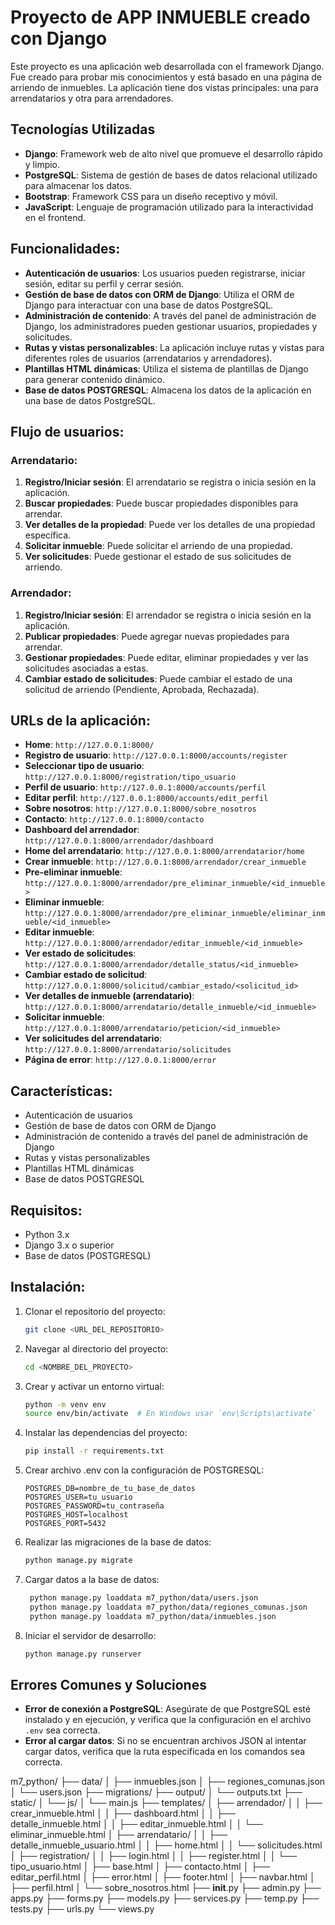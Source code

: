 # Proyecto de APP INMUEBLE creado con Django

Este proyecto es una aplicación web desarrollada con el framework Django. Fue creado para probar mis conocimientos y está basado en una página de arriendo de inmuebles. La aplicación tiene dos vistas principales: una para arrendatarios y otra para arrendadores.

## Tecnologías Utilizadas
- **Django**: Framework web de alto nivel que promueve el desarrollo rápido y limpio.
- **PostgreSQL**: Sistema de gestión de bases de datos relacional utilizado para almacenar los datos.
- **Bootstrap**: Framework CSS para un diseño receptivo y móvil.
- **JavaScript**: Lenguaje de programación utilizado para la interactividad en el frontend.

## Funcionalidades:
- **Autenticación de usuarios**: Los usuarios pueden registrarse, iniciar sesión, editar su perfil y cerrar sesión.
- **Gestión de base de datos con ORM de Django**: Utiliza el ORM de Django para interactuar con una base de datos PostgreSQL.
- **Administración de contenido**: A través del panel de administración de Django, los administradores pueden gestionar usuarios, propiedades y solicitudes.
- **Rutas y vistas personalizables**: La aplicación incluye rutas y vistas para diferentes roles de usuarios (arrendatarios y arrendadores).
- **Plantillas HTML dinámicas**: Utiliza el sistema de plantillas de Django para generar contenido dinámico.
- **Base de datos POSTGRESQL**: Almacena los datos de la aplicación en una base de datos PostgreSQL.

## Flujo de usuarios:

### Arrendatario:
1. **Registro/Iniciar sesión**: El arrendatario se registra o inicia sesión en la aplicación.
2. **Buscar propiedades**: Puede buscar propiedades disponibles para arrendar.
3. **Ver detalles de la propiedad**: Puede ver los detalles de una propiedad específica.
4. **Solicitar inmueble**: Puede solicitar el arriendo de una propiedad.
5. **Ver solicitudes**: Puede gestionar el estado de sus solicitudes de arriendo.

### Arrendador:
1. **Registro/Iniciar sesión**: El arrendador se registra o inicia sesión en la aplicación.
2. **Publicar propiedades**: Puede agregar nuevas propiedades para arrendar.
3. **Gestionar propiedades**: Puede editar, eliminar propiedades y ver las solicitudes asociadas a estas.
4. **Cambiar estado de solicitudes**: Puede cambiar el estado de una solicitud de arriendo (Pendiente, Aprobada, Rechazada).

## URLs de la aplicación:
- **Home**: `http://127.0.0.1:8000/`
- **Registro de usuario**: `http://127.0.0.1:8000/accounts/register`
- **Seleccionar tipo de usuario**: `http://127.0.0.1:8000/registration/tipo_usuario`
- **Perfil de usuario**: `http://127.0.0.1:8000/accounts/perfil`
- **Editar perfil**: `http://127.0.0.1:8000/accounts/edit_perfil`
- **Sobre nosotros**: `http://127.0.0.1:8000/sobre_nosotros`
- **Contacto**: `http://127.0.0.1:8000/contacto`
- **Dashboard del arrendador**: `http://127.0.0.1:8000/arrendador/dashboard`
- **Home del arrendatario**: `http://127.0.0.1:8000/arrendatarior/home`
- **Crear inmueble**: `http://127.0.0.1:8000/arrendador/crear_inmueble`
- **Pre-eliminar inmueble**: `http://127.0.0.1:8000/arrendador/pre_eliminar_inmueble/<id_inmueble>`
- **Eliminar inmueble**: `http://127.0.0.1:8000/arrendador/pre_eliminar_inmueble/eliminar_inmueble/<id_inmueble>`
- **Editar inmueble**: `http://127.0.0.1:8000/arrendador/editar_inmueble/<id_inmueble>`
- **Ver estado de solicitudes**: `http://127.0.0.1:8000/arrendador/detalle_status/<id_inmueble>`
- **Cambiar estado de solicitud**: `http://127.0.0.1:8000/solicitud/cambiar_estado/<solicitud_id>`
- **Ver detalles de inmueble (arrendatario)**: `http://127.0.0.1:8000/arrendatario/detalle_inmueble/<id_inmueble>`
- **Solicitar inmueble**: `http://127.0.0.1:8000/arrendatario/peticion/<id_inmueble>`
- **Ver solicitudes del arrendatario**: `http://127.0.0.1:8000/arrendatario/solicitudes`
- **Página de error**: `http://127.0.0.1:8000/error`

## Características:
- Autenticación de usuarios
- Gestión de base de datos con ORM de Django
- Administración de contenido a través del panel de administración de Django
- Rutas y vistas personalizables
- Plantillas HTML dinámicas
- Base de datos POSTGRESQL

## Requisitos:
- Python 3.x
- Django 3.x o superior
- Base de datos (POSTGRESQL)

## Instalación:
1. Clonar el repositorio del proyecto:
    ```sh
    git clone <URL_DEL_REPOSITORIO>
    ```
2. Navegar al directorio del proyecto:
    ```sh
    cd <NOMBRE_DEL_PROYECTO>
    ```
3. Crear y activar un entorno virtual:
    ```sh
    python -m venv env
    source env/bin/activate  # En Windows usar `env\Scripts\activate`
    ```
4. Instalar las dependencias del proyecto:
    ```sh
    pip install -r requirements.txt
    ```
5. Crear archivo .env con la configuración de POSTGRESQL:
    ```env
    POSTGRES_DB=nombre_de_tu_base_de_datos
    POSTGRES_USER=tu_usuario
    POSTGRES_PASSWORD=tu_contraseña
    POSTGRES_HOST=localhost
    POSTGRES_PORT=5432
    ```
6. Realizar las migraciones de la base de datos:
    ```sh
    python manage.py migrate
    ```
7. Cargar datos a la base de datos:
   ```sh
    python manage.py loaddata m7_python/data/users.json
    python manage.py loaddata m7_python/data/regiones_comunas.json
    python manage.py loaddata m7_python/data/inmuebles.json
   ```

8. Iniciar el servidor de desarrollo:
    ```sh
    python manage.py runserver
    ```

## Errores Comunes y Soluciones
- **Error de conexión a PostgreSQL**: Asegúrate de que PostgreSQL esté instalado y en ejecución, y verifica que la configuración en el archivo `.env` sea correcta.
- **Error al cargar datos**: Si no se encuentran archivos JSON al intentar cargar datos, verifica que la ruta especificada en los comandos sea correcta.

m7_python/
├── data/
│   ├── inmuebles.json
│   ├── regiones_comunas.json
│   └── users.json
├── migrations/
├── output/
│   └── outputs.txt
├── static/
│   └── js/
│       └── main.js
├── templates/
│   ├── arrendador/
│   │   ├── crear_inmueble.html
│   │   ├── dashboard.html
│   │   ├── detalle_inmueble.html
│   │   ├── editar_inmueble.html
│   │   └── eliminar_inmueble.html
│   ├── arrendatario/
│   │   ├── detalle_inmueble_usuario.html
│   │   ├── home.html
│   │   └── solicitudes.html
│   ├── registration/
│   │   ├── login.html
│   │   ├── register.html
│   │   └── tipo_usuario.html
│   ├── base.html
│   ├── contacto.html
│   ├── editar_perfil.html
│   ├── error.html
│   ├── footer.html
│   ├── navbar.html
│   ├── perfil.html
│   └── sobre_nosotros.html
├── __init__.py
├── admin.py
├── apps.py
├── forms.py
├── models.py
├── services.py
├── temp.py
├── tests.py
├── urls.py
└── views.py
